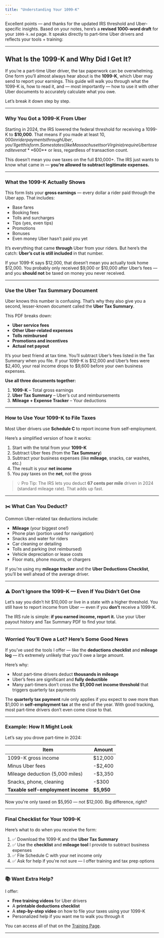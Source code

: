 ```yaml
---
title: "Understanding Your 1099-K"
---
```


Excellent points — and thanks for the updated IRS threshold and Uber-specific insights. Based on your notes, here’s a **revised 1000-word draft** for your `1099-k.md` page. It speaks directly to part-time Uber drivers and reflects your tools + training:

---

## What Is the 1099-K and Why Did I Get It?

If you’re a part-time Uber driver, the tax paperwork can be overwhelming. One form you’ll almost always hear about is the **1099-K**, which Uber may send to report your earnings. This guide will walk you through what the 1099-K is, how to read it, and — most importantly — how to use it with other Uber documents to accurately calculate what you owe.

Let’s break it down step by step.

---

### Why You Got a 1099-K From Uber

Starting in 2024, the IRS lowered the federal threshold for receiving a 1099-K to **$10,000**. That means if you made at least $10,000 in rider payments through Uber, you’ll get this form. Some states (like Massachusetts or Virginia) require Uber to send it even at **$600** or less, regardless of transaction count.

This doesn’t mean you owe taxes on the full $10,000+. The IRS just wants to know what came in — **you’re allowed to subtract legitimate expenses.**

---

### What the 1099-K Actually Shows

This form lists your **gross earnings** — every dollar a rider paid through the Uber app. That includes:
- Base fares
- Booking fees
- Tolls and surcharges
- Tips (yes, even tips)
- Promotions
- Bonuses
- Even money Uber hasn’t paid you yet

It’s everything that came **through** Uber from your riders. But here’s the catch: **Uber’s cut is still included** in that number.

If your 1099-K says $12,000, that doesn’t mean you actually took home $12,000. You probably only received $9,000 or $10,000 after Uber’s fees — and you **should not** be taxed on money you never received.

---

### Use the Uber Tax Summary Document

Uber knows this number is confusing. That’s why they also give you a second, lesser-known document called the **Uber Tax Summary**.

This PDF breaks down:
- **Uber service fees**
- **Other Uber-related expenses**
- **Tolls reimbursed**
- **Promotions and incentives**
- **Actual net payout**

It’s your best friend at tax time. You’ll subtract Uber’s fees listed in the Tax Summary when you file. If your 1099-K is $12,000 and Uber’s fees were $2,400, your real income drops to $9,600 before your own business expenses.

**Use all three documents together:**
1. **1099-K** – Total gross earnings
2. **Uber Tax Summary** – Uber’s cut and reimbursements
3. **Mileage + Expense Tracker** – Your deductions

---

### How to Use Your 1099-K to File Taxes

Most Uber drivers use **Schedule C** to report income from self-employment.

Here’s a simplified version of how it works:

1. Start with the total from your **1099-K**
2. Subtract Uber fees (from the **Tax Summary**)
3. Subtract your business expenses (like **mileage**, snacks, car washes, etc.)
4. The result is your **net income**
5. You pay taxes on the **net**, not the gross

> 💡 Pro Tip: The IRS lets you deduct **67 cents per mile** driven in 2024 (standard mileage rate). That adds up fast.

---

### ✂️ What Can You Deduct?

Common Uber-related tax deductions include:
- **Mileage** (your biggest one!)
- Phone plan (portion used for navigation)
- Snacks and water for riders
- Car cleaning or detailing
- Tolls and parking (not reimbursed)
- Vehicle depreciation or lease costs
- Floor mats, phone mounts, or chargers

If you're using my **mileage tracker** and the **Uber Deductions Checklist**, you’ll be well ahead of the average driver.

---

### ⚠️ Don’t Ignore the 1099-K — Even If You Didn’t Get One

Let’s say you didn’t hit $10,000 or live in a state with a higher threshold. You still have to report income from Uber — even if you **don’t** receive a 1099-K.

The IRS rule is simple: **if you earned income, report it.** Use your Uber payout history and Tax Summary PDF to find your total.

---

### Worried You’ll Owe a Lot? Here’s Some Good News

If you’ve used the tools I offer — like the **deductions checklist** and **mileage log** — it’s extremely unlikely that you’ll owe a large amount.

Here’s why:
- Most part-time drivers deduct **thousands in mileage**
- Uber’s fees are significant and **fully deductible**
- Many part-timers don’t cross the **$1,000 net income threshold** that triggers quarterly tax payments

The **quarterly tax payment** rule only applies if you expect to owe more than $1,000 in **self-employment tax** at the end of the year. With good tracking, most part-time drivers don’t even come close to that.

---

### Example: How It Might Look

Let’s say you drove part-time in 2024:

| Item                            | Amount      |
|----------------------------------|-------------|
| 1099-K gross income             | $12,000     |
| Minus Uber fees                 | -$2,400     |
| Mileage deduction (5,000 miles) | -$3,350     |
| Snacks, phone, cleaning         | -$300       |
| **Taxable self-employment income** | **$5,950** |

Now you're only taxed on $5,950 — not $12,000. Big difference, right?

---

### Final Checklist for Your 1099-K

Here’s what to do when you receive the form:

1. ✅ Download the 1099-K and the **Uber Tax Summary**
2. ✅ Use the **checklist** and **mileage tool** I provide to subtract business expenses
3. ✅ File Schedule C with your net income only
4. ✅ Ask for help if you're not sure — I offer training and tax prep options

---

### 📚 Want Extra Help?

I offer:
- **Free training videos** for Uber drivers
- A **printable deductions checklist**
- A **step-by-step video** on how to file your taxes using your 1099-K
- Personalized help if you want me to walk you through it

You can access all of that on the [Training Page](/training/).

---



